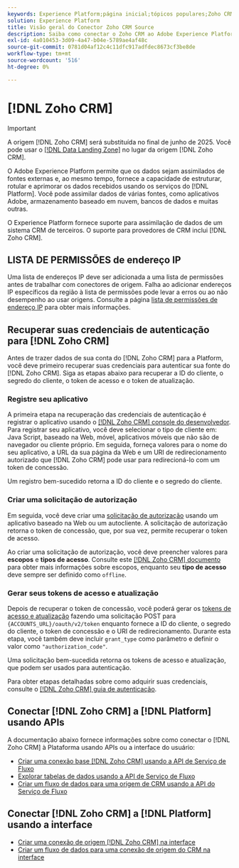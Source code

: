 ```yaml
---
keywords: Experience Platform;página inicial;tópicos populares;Zoho CRM;zoho crm;Zoho;zoho
solution: Experience Platform
title: Visão geral do Conector Zoho CRM Source
description: Saiba como conectar o Zoho CRM ao Adobe Experience Platform usando APIs ou a interface do usuário.
exl-id: 4a010453-3d09-4a47-b04e-5789ae4af48c
source-git-commit: 0781d04af12c4c11dfc917adfdec8673cf3be8de
workflow-type: tm+mt
source-wordcount: '516'
ht-degree: 0%

---
```


# [!DNL Zoho CRM]

>[!IMPORTANT]
>
>A origem [!DNL Zoho CRM] será substituída no final de junho de 2025. Você pode usar o [[!DNL Data Landing Zone]](../cloud-storage/data-landing-zone.md) no lugar da origem [!DNL Zoho CRM].

O Adobe Experience Platform permite que os dados sejam assimilados de fontes externas e, ao mesmo tempo, fornece a capacidade de estruturar, rotular e aprimorar os dados recebidos usando os serviços do [!DNL Platform]. Você pode assimilar dados de várias fontes, como aplicativos Adobe, armazenamento baseado em nuvem, bancos de dados e muitas outras.

O Experience Platform fornece suporte para assimilação de dados de um sistema CRM de terceiros. O suporte para provedores de CRM inclui [!DNL Zoho CRM].

## LISTA DE PERMISSÕES de endereço IP

Uma lista de endereços IP deve ser adicionada a uma lista de permissões antes de trabalhar com conectores de origem. Falha ao adicionar endereços IP específicos da região à lista de permissões pode levar a erros ou ao não desempenho ao usar origens. Consulte a página [lista de permissões de endereço IP](../../ip-address-allow-list.md) para obter mais informações.

## Recuperar suas credenciais de autenticação para [!DNL Zoho CRM]

Antes de trazer dados de sua conta do [!DNL Zoho CRM] para a Platform, você deve primeiro recuperar suas credenciais para autenticar sua fonte do [!DNL Zoho CRM]. Siga as etapas abaixo para recuperar a ID do cliente, o segredo do cliente, o token de acesso e o token de atualização.

### Registre seu aplicativo

A primeira etapa na recuperação das credenciais de autenticação é registrar o aplicativo usando o [[!DNL Zoho CRM] console do desenvolvedor](https://accounts.zoho.com/). Para registrar seu aplicativo, você deve selecionar o tipo de cliente em: Java Script, baseado na Web, móvel, aplicativos móveis que não são de navegador ou cliente próprio. Em seguida, forneça valores para o nome do seu aplicativo, a URL da sua página da Web e um URI de redirecionamento autorizado que [!DNL Zoho CRM] pode usar para redirecioná-lo com um token de concessão.

Um registro bem-sucedido retorna a ID do cliente e o segredo do cliente.

### Criar uma solicitação de autorização

Em seguida, você deve criar uma [solicitação de autorização](https://www.zoho.com/crm/developer/docs/api/v2/auth-request.html) usando um aplicativo baseado na Web ou um autocliente. A solicitação de autorização retorna o token de concessão, que, por sua vez, permite recuperar o token de acesso.

Ao criar uma solicitação de autorização, você deve preencher valores para **escopos** e **tipos de acesso**. Consulte este [[!DNL Zoho CRM] documento](https://www.zoho.com/crm/developer/docs/api/v2/scopes.html) para obter mais informações sobre escopos, enquanto seu **tipo de acesso** deve sempre ser definido como `offline`.

### Gerar seus tokens de acesso e atualização

Depois de recuperar o token de concessão, você poderá gerar os [tokens de acesso e atualização](https://www.zoho.com/crm/developer/docs/api/v2/access-refresh.html) fazendo uma solicitação POST para `{ACCOUNTS_URL}/oauth/v2/token` enquanto fornece a ID do cliente, o segredo do cliente, o token de concessão e o URI de redirecionamento. Durante esta etapa, você também deve incluir `grant_type` como parâmetro e definir o valor como `"authorization_code"`.

Uma solicitação bem-sucedida retorna os tokens de acesso e atualização, que podem ser usados para autenticação.

Para obter etapas detalhadas sobre como adquirir suas credenciais, consulte o [[!DNL Zoho CRM] guia de autenticação](https://www.zoho.com/crm/developer/docs/api/v2/oauth-overview.html).

## Conectar [!DNL Zoho CRM] a [!DNL Platform] usando APIs

A documentação abaixo fornece informações sobre como conectar o [!DNL Zoho CRM] à Plataforma usando APIs ou a interface do usuário:

- [Criar uma conexão base  [!DNL Zoho CRM]  usando a API de Serviço de Fluxo](../../tutorials/api/create/crm/zoho.md)
- [Explorar tabelas de dados usando a API de Serviço de Fluxo](../../tutorials/api/explore/tabular.md)
- [Criar um fluxo de dados para uma origem de CRM usando a API do Serviço de Fluxo](../../tutorials/api/collect/crm.md)

## Conectar [!DNL Zoho CRM] a [!DNL Platform] usando a interface

- [Criar uma conexão de origem  [!DNL Zoho CRM]  na interface](../../tutorials/ui/create/crm/zoho.md)
- [Criar um fluxo de dados para uma conexão de origem do CRM na interface](../../tutorials/ui/dataflow/crm.md)
